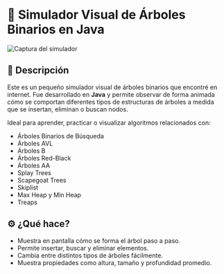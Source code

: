 # 🌳 Simulador Visual de Árboles Binarios en Java

![Captura del simulador](Captura%20de%20pantalla%202025-07-06%20a%20la(s)%2010.21.14%E2%80%AFp.%C2%A0m..png)

## 📌 Descripción

Este es un pequeño simulador visual de árboles binarios que encontré en internet. Fue desarrollado en **Java** y permite observar de forma animada cómo se comportan diferentes tipos de estructuras de árboles a medida que se insertan, eliminan o buscan nodos.

Ideal para aprender, practicar o visualizar algoritmos relacionados con:

- Árboles Binarios de Búsqueda 
- Árboles AVL
- Árboles B
- Árboles Red-Black
- Árboles AA
- Splay Trees
- Scapegoat Trees
- Skiplist
- Max Heap y Min Heap
- Treaps

## ⚙️ ¿Qué hace?

- Muestra en pantalla cómo se forma el árbol paso a paso.
- Permite insertar, buscar y eliminar elementos.
- Cambia entre distintos tipos de árboles fácilmente.
- Muestra propiedades como altura, tamaño y profundidad promedio.